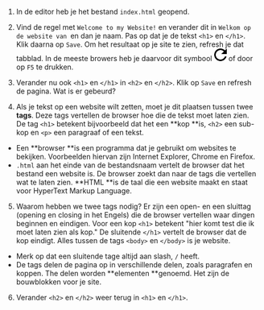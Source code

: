 1. In de editor heb je het bestand `index.html` geopend.

2. Vind de regel met `Welcome to my Website!` en verander dit in `Welkom op de website van `en dan je naam. Pas op dat je de tekst `<h1>` en `</h1>`. Klik daarna op `Save`. Om het resultaat op je site te zien, refresh je dat tabblad. In de meeste browers heb je daarvoor dit symbool ![](../assets/refresh-button_318-76977.jpg) of door op `F5` te drukken.

3. Verander nu ook `<h1>` en `</h1>` in `<h2>` en `</h2>`. Klik op `Save` en refresh de pagina. Wat is er gebeurd?

4. Als je tekst op een website wilt zetten, moet je dit plaatsen tussen twee **tags**. Deze tags vertellen de browser hoe die de tekst moet laten zien. De tag `<h1>` betekent bijvoorbeeld dat het een **kop **is, `<h2>` een sub-kop en `<p>` een paragraaf of een tekst.
  * Een **browser **is een programma dat je gebruikt om websites te bekijken. Voorbeelden hiervan zijn Internet Explorer, Chrome en Firefox.
  * `.html` aan het einde van de bestandsnaam vertelt de browser dat het bestand een website is. De browser zoekt dan naar de tags die vertellen wat te laten zien. **HTML **is de taal die een website maakt en staat voor HyperText Markup Language.
  
5. Waarom hebben we twee tags nodig? Er zijn een open- en een sluittag (opening en closing in het Engels) die de browser vertellen waar dingen beginnen en eindigen. Voor een kop `<h1>` betekent "hier komt test die ik moet laten zien als kop." De sluitende `</h1>` vertelt de browser dat de kop eindigt. Alles tussen de tags  `<body>` en `</body>` is je website.
  *  Merk op dat een sluitende tage altijd aan slash, `/` heeft.
  *  De tags delen de pagina op in verschillende delen, zoals paragrafen en koppen. The delen worden **elementen **genoemd. Het zijn de bouwblokken voor je site. 
  
6.  Verander `<h2>` en `</h2>` weer terug in `<h1>` en `</h1>`.
 